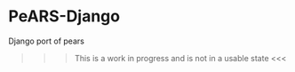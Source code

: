 # PeARS-Django
Django port of pears 

>>> This is a work in progress and is not in a usable state <<< 
